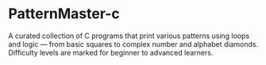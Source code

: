 # PatternMaster-c
A curated collection of C programs that print various patterns using loops and logic — from basic squares to complex number and alphabet diamonds. Difficulty levels are marked for beginner to advanced learners.
